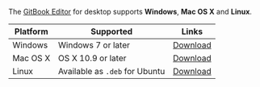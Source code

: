 The [GitBook Editor](https://www.gitbook.com/editor) for desktop supports **Windows**, **Mac OS X** and **Linux**.

| Platform | Supported | Links |
| -------- | --------- | ----- |
| Windows | Windows 7 or later | [Download](https://www.gitbook.com/editor/windows/download) |
| Mac OS X | OS X 10.9 or later | [Download](https://www.gitbook.com/editor/osx/download) |
| Linux | Available as `.deb` for Ubuntu | [Download](https://www.gitbook.com/editor/linux/download) |


